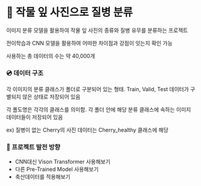 # 🍃 작물 잎 사진으로 질병 분류
이미지 분류 모델을 활용하여 작물 잎 사진의 종류와 질병 유무를 분류하는 프로젝트

전이학습과 CNN 모델을 활용하여 어떠한 차이점과 강점이 잇는지 확인 가능

사용하는 총 데이터의 수는 약 40,000개

### 💿 데이터 구조
각 이미지의 분류 클래스가 폴더로 구분되어 있는 형태. Train, Valid, Test 데이터가 구별되지 않은 상태로 저장되어 있음

각 폴도명은 각각의 클래스를 의미함. 각 폴더 안에 해당 분류 클래스에 속하는 이미지 데이터들이 저장되어 있음

ex) 질병이 없는 Cherry의 사진 데이터는 Cherry_healthy 클래스에 해당

### 🔨 프로젝트 발전 방향
- CNN대신 Vison Transformer 사용해보기
- 다른 Pre-Trained Model 사용해보기
- 축산데이터를 적용해보기
